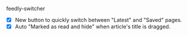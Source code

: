 feedly-switcher

- [x] New button to quickly switch between "Latest" and "Saved" pages.
- [x] Auto "Marked as read and hide" when article's title is dragged.

